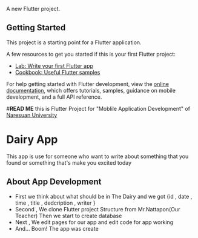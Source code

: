 A new Flutter project.

## Getting Started

This project is a starting point for a Flutter application.

A few resources to get you started if this is your first Flutter project:

- [Lab: Write your first Flutter app](https://docs.flutter.dev/get-started/codelab)
- [Cookbook: Useful Flutter samples](https://docs.flutter.dev/cookbook)

For help getting started with Flutter development, view the
[online documentation](https://docs.flutter.dev/), which offers tutorials,
samples, guidance on mobile development, and a full API reference.

#<b>READ ME</b> this is Flutter Project for "Moblile Application Development" of <ins>Naresuan University</ins>
<h1>Dairy App</h1>
<p>This app is use for someone who want to write about something that you found or something that's make you excited today</p>
<h2>About App Development</h2>
<ul>
<li>First we think about what should be in The Dairy and we got {id , date , time , title , dedcription , writer }</li>
<li>Second , We clone Flutter project Structure from Mr.Nattapon(Our Teacher) Then we start to create database</li>
<li>Next , We edit pages for our app and edit code for app working</li>
<li>And... Boom! The app was create</li>

